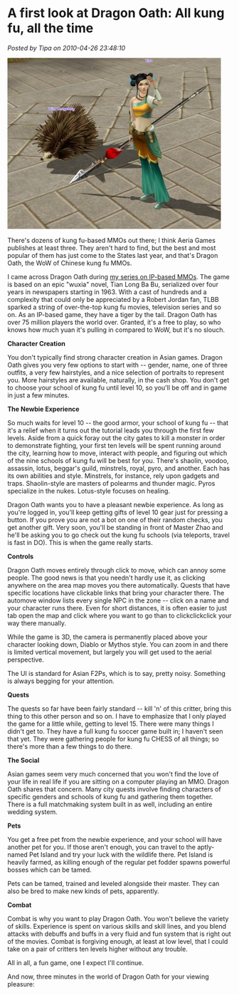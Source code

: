 # A first look at Dragon Oath: All kung fu, all the time

*Posted by Tipa on 2010-04-26 23:48:10*

[![](../../../uploads/2010/04/Game-2010-04-26-21-38-58-89-480x384.jpg "Tipa in Dragon Oath")](../../../uploads/2010/04/Game-2010-04-26-21-38-58-89.jpg)

There's dozens of kung fu-based MMOs out there; I think Aeria Games publishes at least three. They aren't hard to find, but the best and most popular of them has just come to the States last year, and that's Dragon Oath, the WoW of Chinese kung fu MMOs.

I came across Dragon Oath during [my series on IP-based MMOs](../../../index.php/2010/04/16/ip-based-mmos-part-2-of-5/). The game is based on an epic "wuxia" novel, Tian Long Ba Bu, serialized over four years in newspapers starting in 1963. With a cast of hundreds and a complexity that could only be appreciated by a Robert Jordan fan, TLBB sparked a string of over-the-top kung fu movies, television series and so on. As an IP-based game, they have a tiger by the tail. Dragon Oath has over 75 million players the world over. Granted, it's a free to play, so who knows how much yuan it's pulling in compared to WoW, but it's no slouch.

**Character Creation**

You don't typically find strong character creation in Asian games. Dragon Oath gives you very few options to start with -- gender, name, one of three outfits, a very few hairstyles, and a nice selection of portraits to represent you. More hairstyles are available, naturally, in the cash shop. You don't get to choose your school of kung fu until level 10, so you'll be off and in game in just a few minutes.

**The Newbie Experience**

So much waits for level 10 -- the good armor, your school of kung fu -- that it's a relief when it turns out the tutorial leads you through the first few levels. Aside from a quick foray out the city gates to kill a monster in order to demonstrate fighting, your first ten levels will be spent running around the city, learning how to move, interact with people, and figuring out which of the nine schools of kung fu will be best for you. There's shaolin, voodoo, assassin, lotus, beggar's guild, minstrels, royal, pyro, and another. Each has its own abilities and style. Minstrels, for instance, rely upon gadgets and traps. Shaolin-style are masters of polearms and thunder magic. Pyros specialize in the nukes. Lotus-style focuses on healing.

Dragon Oath wants you to have a pleasant newbie experience. As long as you're logged in, you'll keep getting gifts of level 10 gear just for pressing a button. If you prove you are not a bot on one of their random checks, you get another gift. Very soon, you'll be standing in front of Master Zhao and he'll be asking you to go check out the kung fu schools (via teleports, travel is fast in DO). This is when the game really starts.

**Controls**

Dragon Oath moves entirely through click to move, which can annoy some people. The good news is that you needn't hardly use it, as clicking anywhere on the area map moves you there automatically. Quests that have specific locations have clickable links that bring your character there. The automove window lists every single NPC in the zone -- click on a name and your character runs there. Even for short distances, it is often easier to just tab open the map and click where you want to go than to clickclickclick your way there manually.

While the game is 3D, the camera is permanently placed above your character looking down, Diablo or Mythos style. You can zoom in and there is limited vertical movement, but largely you will get used to the aerial perspective.

The UI is standard for Asian F2Ps, which is to say, pretty noisy. Something is always begging for your attention.

**Quests**

The quests so far have been fairly standard -- kill 'n' of this critter, bring this thing to this other person and so on. I have to emphasize that I only played the game for a little while, getting to level 15. There were many things I didn't get to. They have a full kung fu soccer game built in; I haven't seen that yet. They were gathering people for kung fu CHESS of all things; so there's more than a few things to do there.

**The Social**

Asian games seem very much concerned that you won't find the love of your life in real life if you are sitting on a computer playing an MMO. Dragon Oath shares that concern. Many city quests involve finding characters of specific genders and schools of kung fu and gathering them together. There is a full matchmaking system built in as well, including an entire wedding system.

**Pets**

You get a free pet from the newbie experience, and your school will have another pet for you. If those aren't enough, you can travel to the aptly-named Pet Island and try your luck with the wildlife there. Pet Island is heavily farmed, as killing enough of the regular pet fodder spawns powerful bosses which can be tamed.

Pets can be tamed, trained and leveled alongside their master. They can also be bred to make new kinds of pets, apparently.

**Combat**

Combat is why you want to play Dragon Oath. You won't believe the variety of skills. Experience is spent on various skills and skill lines, and you blend attacks with debuffs and buffs in a very fluid and fun system that is right out of the movies. Combat is forgiving enough, at least at low level, that I could take on a pair of critters ten levels higher without any trouble.

All in all, a fun game, one I expect I'll continue.

And now, three minutes in the world of Dragon Oath for your viewing pleasure:


